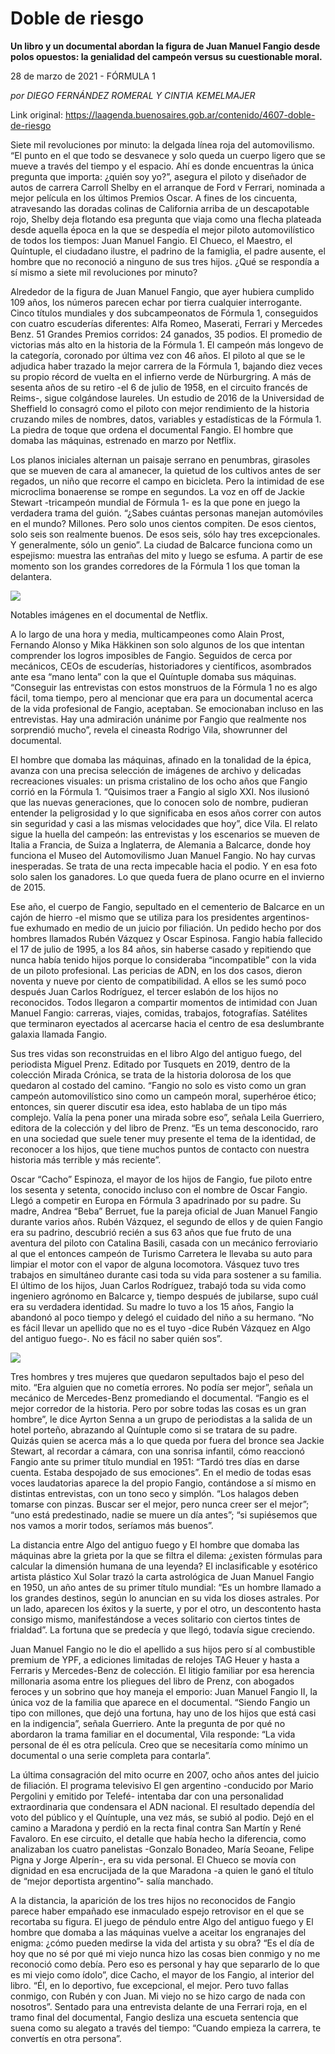 # Doble de riesgo

**Un libro y un documental abordan la figura de Juan Manuel Fangio desde polos opuestos: la genialidad del campeón versus su cuestionable moral.**

28 de marzo de 2021 - FÓRMULA 1

_por DIEGO FERNÁNDEZ ROMERAL Y CINTIA KEMELMAJER_

Link original: https://laagenda.buenosaires.gob.ar/contenido/4607-doble-de-riesgo



Siete mil revoluciones por minuto: la delgada línea roja del automovilismo. “El punto en el que todo se desvanece y solo queda un cuerpo ligero que se mueve a través del tiempo y el espacio. Ahí es donde encuentras la única pregunta que importa: ¿quién soy yo?”, asegura el piloto y diseñador de autos de carrera Carroll Shelby en el arranque de Ford v Ferrari, nominada a mejor película en los últimos Premios Oscar. A fines de los cincuenta, atravesando las doradas colinas de California arriba de un descapotable rojo, Shelby deja flotando esa pregunta que viaja como una flecha plateada desde aquella época en la que se despedía el mejor piloto automovilístico de todos los tiempos: Juan Manuel Fangio. El Chueco, el Maestro, el Quíntuple, el ciudadano ilustre, el padrino de la famiglia, el padre ausente, el hombre que no reconoció a ninguno de sus tres hijos. ¿Qué se respondía a sí mismo a siete mil revoluciones por minuto?




Alrededor de la figura de Juan Manuel Fangio, que ayer hubiera cumplido 109 años, los números parecen echar por tierra cualquier interrogante. Cinco títulos mundiales y dos subcampeonatos de Fórmula 1, conseguidos con cuatro escuderías diferentes: Alfa Romeo, Maserati, Ferrari y Mercedes Benz. 51 Grandes Premios corridos: 24 ganados, 35 podios. El promedio de victorias más alto en la historia de la Fórmula 1. El campeón más longevo de la categoría, coronado por última vez con 46 años. El piloto al que se le adjudica haber trazado la mejor carrera de la Fórmula 1, bajando diez veces su propio récord de vuelta en el infierno verde de Nürburgring. A más de sesenta años de su retiro -el 6 de julio de 1958, en el circuito francés de Reims-, sigue colgándose laureles. Un estudio de 2016 de la Universidad de Sheffield lo consagró como el piloto con mejor rendimiento de la historia cruzando miles de nombres, datos, variables y estadísticas de la Fórmula 1. La piedra de toque que ordena el documental Fangio. El hombre que domaba las máquinas, estrenado en marzo por Netflix.




Los planos iniciales alternan un paisaje serrano en penumbras, girasoles que se mueven de cara al amanecer, la quietud de los cultivos antes de ser regados, un niño que recorre el campo en bicicleta. Pero la intimidad de ese microclima bonaerense se rompe en segundos. La voz en off de Jackie Stewart -tricampeón mundial de Fórmula 1- es la que pone en juego la verdadera trama del guión. “¿Sabes cuántas personas manejan automóviles en el mundo? Millones. Pero solo unos cientos compiten. De esos cientos, solo seis son realmente buenos. De esos seis, sólo hay tres excepcionales. Y generalmente, sólo un genio”. La ciudad de Balcarce funciona como un espejismo: muestra las entrañas del mito y luego se esfuma. A partir de ese momento son los grandes corredores de la Fórmula 1 los que toman la delantera.




![](https://cdn.flowlikemusic.com/files/images/43773/9cc417e3-17ff-4373-95f7-2aa14d1cd769.jpg)




Notables imágenes en el documental de Netflix.




A lo largo de una hora y media, multicampeones como Alain Prost, Fernando Alonso y Mika Häkkinen son solo algunos de los que intentan comprender los logros imposibles de Fangio. Seguidos de cerca por mecánicos, CEOs de escuderías, historiadores y científicos, asombrados ante esa “mano lenta” con la que el Quíntuple domaba sus máquinas. “Conseguir las entrevistas con estos monstruos de la Fórmula 1 no es algo fácil, toma tiempo, pero al mencionar que era para un documental acerca de la vida profesional de Fangio, aceptaban. Se emocionaban incluso en las entrevistas. Hay una admiración unánime por Fangio que realmente nos sorprendió mucho”, revela el cineasta Rodrigo Vila, showrunner del documental.




El hombre que domaba las máquinas, afinado en la tonalidad de la épica, avanza con una precisa selección de imágenes de archivo y delicadas recreaciones visuales: un prisma cristalino de los ocho años que Fangio corrió en la Fórmula 1. “Quisimos traer a Fangio al siglo XXI. Nos ilusionó que las nuevas generaciones, que lo conocen solo de nombre, pudieran entender la peligrosidad y lo que significaba en esos años correr con autos sin seguridad y casi a las mismas velocidades que hoy”, dice Vila. El relato sigue la huella del campeón: las entrevistas y los escenarios se mueven de Italia a Francia, de Suiza a Inglaterra, de Alemania a Balcarce, donde hoy funciona el Museo del Automovilismo Juan Manuel Fangio. No hay curvas inesperadas. Se trata de una recta impecable hacia el podio. Y en esa foto solo salen los ganadores. Lo que queda fuera de plano ocurre en el invierno de 2015.




Ese año, el cuerpo de Fangio, sepultado en el cementerio de Balcarce en un cajón de hierro -el mismo que se utiliza para los presidentes argentinos- fue exhumado en medio de un juicio por filiación. Un pedido hecho por dos hombres llamados Rubén Vázquez y Oscar Espinosa. Fangio había fallecido el 17 de julio de 1995, a los 84 años, sin haberse casado y repitiendo que nunca había tenido hijos porque lo consideraba “incompatible” con la vida de un piloto profesional. Las pericias de ADN, en los dos casos, dieron noventa y nueve por ciento de compatibilidad. A ellos se les sumó poco después Juan Carlos Rodríguez, el tercer eslabón de los hijos no reconocidos. Todos llegaron a compartir momentos de intimidad con Juan Manuel Fangio: carreras, viajes, comidas, trabajos, fotografías. Satélites que terminaron eyectados al acercarse hacia el centro de esa deslumbrante galaxia llamada Fangio.




Sus tres vidas son reconstruidas en el libro Algo del antiguo fuego, del periodista Miguel Prenz. Editado por Tusquets en 2019, dentro de la colección Mirada Crónica, se trata de la historia dolorosa de los que quedaron al costado del camino. “Fangio no solo es visto como un gran campeón automovilístico sino como un campeón moral, superhéroe ético; entonces, sin querer discutir esa idea, esto hablaba de un tipo más complejo. Valía la pena poner una mirada sobre eso”, señala Leila Guerriero, editora de la colección y del libro de Prenz. “Es un tema desconocido, raro en una sociedad que suele tener muy presente el tema de la identidad, de reconocer a los hijos, que tiene muchos puntos de contacto con nuestra historia más terrible y más reciente”.




Oscar “Cacho” Espinoza, el mayor de los hijos de Fangio, fue piloto entre los sesenta y setenta, conocido incluso con el nombre de Oscar Fangio. Llegó a competir en Europa en Fórmula 3 apadrinado por su padre. Su madre, Andrea “Beba” Berruet, fue la pareja oficial de Juan Manuel Fangio durante varios años. Rubén Vázquez, el segundo de ellos y de quien Fangio era su padrino, descubrió recién a sus 63 años que fue fruto de una aventura del piloto con Catalina Basili, casada con un mecánico ferroviario al que el entonces campeón de Turismo Carretera le llevaba su auto para limpiar el motor con el vapor de alguna locomotora. Vásquez tuvo tres trabajos en simultáneo durante casi toda su vida para sostener a su familia. El último de los hijos, Juan Carlos Rodríguez, trabajó toda su vida como ingeniero agrónomo en Balcarce y, tiempo después de jubilarse, supo cuál era su verdadera identidad. Su madre lo tuvo a los 15 años, Fangio la abandonó al poco tiempo y delegó el cuidado del niño a su hermano. “No es fácil llevar un apellido que no es el tuyo -dice Rubén Vázquez en Algo del antiguo fuego-. No es fácil no saber quién sos”.




![](https://cdn.flowlikemusic.com/files/images/43774/1fc7d5d6-0c0d-4e49-8533-3c4120c4b884.jpg)




Tres hombres y tres mujeres que quedaron sepultados bajo el peso del mito. “Era alguien que no cometía errores. No podía ser mejor”, señala un mecánico de Mercedes-Benz promediando el documental. “Fangio es el mejor corredor de la historia. Pero por sobre todas las cosas es un gran hombre”, le dice Ayrton Senna a un grupo de periodistas a la salida de un hotel porteño, abrazando al Quíntuple como si se tratara de su padre. Quizás quien se acerca más a lo que queda por fuera del bronce sea Jackie Stewart, al recordar a cámara, con una sonrisa infantil, cómo reaccionó Fangio ante su primer título mundial en 1951: “Tardó tres días en darse cuenta. Estaba despojado de sus emociones”. En el medio de todas esas voces laudatorias aparece la del propio Fangio, contándose a sí mismo en distintas entrevistas, con un tono seco y simplón. “Los halagos deben tomarse con pinzas. Buscar ser el mejor, pero nunca creer ser el mejor”; “uno está predestinado, nadie se muere un día antes”; “si supiésemos que nos vamos a morir todos, seríamos más buenos”.




La distancia entre Algo del antiguo fuego y El hombre que domaba las máquinas abre la grieta por la que se filtra el dilema: ¿existen fórmulas para calcular la dimensión humana de una leyenda? El inclasificable y esotérico artista plástico Xul Solar trazó la carta astrológica de Juan Manuel Fangio en 1950, un año antes de su primer título mundial: “Es un hombre llamado a los grandes destinos, según lo anuncian en su vida los dioses astrales. Por un lado, aparecen los éxitos y la suerte, y por el otro, un descontento hasta consigo mismo, manifestándose a veces solitario con ciertos tintes de frialdad”. La fortuna que se predecía y que llegó, todavía sigue creciendo.




Juan Manuel Fangio no le dio el apellido a sus hijos pero sí al combustible premium de YPF, a ediciones limitadas de relojes TAG Heuer y hasta a Ferraris y Mercedes-Benz de colección. El litigio familiar por esa herencia millonaria asoma entre los pliegues del libro de Prenz, con abogados feroces y un sobrino que hoy maneja el emporio: Juan Manuel Fangio II, la única voz de la familia que aparece en el documental. “Siendo Fangio un tipo con millones, que dejó una fortuna, hay uno de los hijos que está casi en la indigencia”, señala Guerriero. Ante la pregunta de por qué no abordaron la trama familiar en el documental, Vila responde: “La vida personal de él es otra película. Creo que se necesitaría como mínimo un documental o una serie completa para contarla”.




La última consagración del mito ocurre en 2007, ocho años antes del juicio de filiación. El programa televisivo El gen argentino -conducido por Mario Pergolini y emitido por Telefé- intentaba dar con una personalidad extraordinaria que condensara el ADN nacional. El resultado dependía del voto del público y el Quíntuple, una vez más, se subió al podio. Dejó en el camino a Maradona y perdió en la recta final contra San Martín y René Favaloro. En ese circuito, el detalle que había hecho la diferencia, como analizaban los cuatro panelistas -Gonzalo Bonadeo, María Seoane, Felipe Pigna y Jorge Alperín-, era su vida personal. El Chueco se movía con dignidad en esa encrucijada de la que Maradona -a quien le ganó el título de “mejor deportista argentino”- salía manchado.




A la distancia, la aparición de los tres hijos no reconocidos de Fangio parece haber empañado ese inmaculado espejo retrovisor en el que se recortaba su figura. El juego de péndulo entre Algo del antiguo fuego y El hombre que domaba a las máquinas vuelve a aceitar los engranajes del enigma: ¿cómo pueden medirse la vida del artista y su obra? “Es el día de hoy que no sé por qué mi viejo nunca hizo las cosas bien conmigo y no me reconoció como debía. Pero eso es personal y hay que separarlo de lo que es mi viejo como ídolo”, dice Cacho, el mayor de los Fangio, al interior del libro. “Él, en lo deportivo, fue excepcional, el mejor. Pero tuvo fallas conmigo, con Rubén y con Juan. Mi viejo no se hizo cargo de nada con nosotros”. Sentado para una entrevista delante de una Ferrari roja, en el tramo final del documental, Fangio desliza una escueta sentencia que suena como su alegato a través del tiempo: “Cuando empieza la carrera, te convertís en otra persona”.



